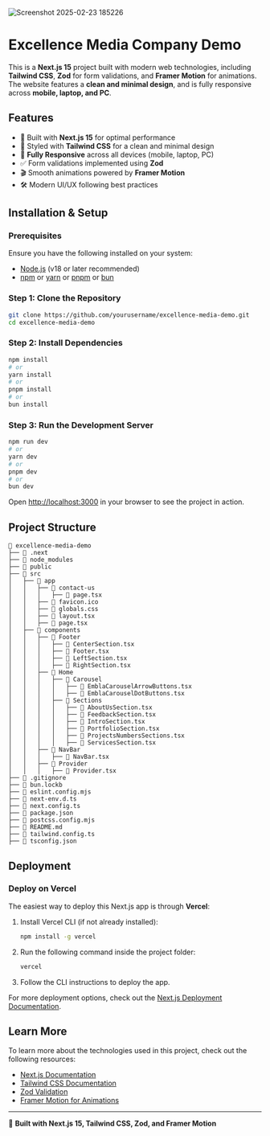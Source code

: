 ![Screenshot 2025-02-23 185226](https://github.com/user-attachments/assets/135b26ac-b851-4d7e-89f1-1411c40724d9)

# Excellence Media Company Demo

This is a **Next.js 15** project built with modern web technologies, including **Tailwind CSS**, **Zod** for form validations, and **Framer Motion** for animations. The website features a **clean and minimal design**, and is fully responsive across **mobile, laptop, and PC**.

## Features

- 🚀 Built with **Next.js 15** for optimal performance
- 🎨 Styled with **Tailwind CSS** for a clean and minimal design
- 📱 **Fully Responsive** across all devices (mobile, laptop, PC)
- ✅ Form validations implemented using **Zod**
- 🎬 Smooth animations powered by **Framer Motion**
- 🛠️ Modern UI/UX following best practices

## Installation & Setup

### Prerequisites
Ensure you have the following installed on your system:
- [Node.js](https://nodejs.org/) (v18 or later recommended)
- [npm](https://www.npmjs.com/) or [yarn](https://yarnpkg.com/) or [pnpm](https://pnpm.io/) or [bun](https://bun.sh/)

### Step 1: Clone the Repository

```bash
git clone https://github.com/yourusername/excellence-media-demo.git
cd excellence-media-demo
```

### Step 2: Install Dependencies

```bash
npm install
# or
yarn install
# or
pnpm install
# or
bun install
```

### Step 3: Run the Development Server

```bash
npm run dev
# or
yarn dev
# or
pnpm dev
# or
bun dev
```

Open [http://localhost:3000](http://localhost:3000) in your browser to see the project in action.

## Project Structure

```
📂 excellence-media-demo
├── 📂 .next
├── 📂 node_modules
├── 📂 public
├── 📂 src
│   ├── 📂 app
│   │   ├── 📂 contact-us
│   │   │   ├── 📄 page.tsx
│   │   ├── 📄 favicon.ico
│   │   ├── 📄 globals.css
│   │   ├── 📄 layout.tsx
│   │   ├── 📄 page.tsx
│   ├── 📂 components
│   │   ├── 📂 Footer
│   │   │   ├── 📄 CenterSection.tsx
│   │   │   ├── 📄 Footer.tsx
│   │   │   ├── 📄 LeftSection.tsx
│   │   │   ├── 📄 RightSection.tsx
│   │   ├── 📂 Home
│   │   │   ├── 📂 Carousel
│   │   │   │   ├── 📄 EmblaCarouselArrowButtons.tsx
│   │   │   │   ├── 📄 EmblaCarouselDotButtons.tsx
│   │   │   ├── 📂 Sections
│   │   │   │   ├── 📄 AboutUsSection.tsx
│   │   │   │   ├── 📄 FeedbackSection.tsx
│   │   │   │   ├── 📄 IntroSection.tsx
│   │   │   │   ├── 📄 PortfolioSection.tsx
│   │   │   │   ├── 📄 ProjectsNumbersSections.tsx
│   │   │   │   ├── 📄 ServicesSection.tsx
│   │   ├── 📂 NavBar
│   │   │   ├── 📄 NavBar.tsx
│   │   ├── 📂 Provider
│   │   │   ├── 📄 Provider.tsx
├── 📄 .gitignore
├── 📄 bun.lockb
├── 📄 eslint.config.mjs
├── 📄 next-env.d.ts
├── 📄 next.config.ts
├── 📄 package.json
├── 📄 postcss.config.mjs
├── 📄 README.md
├── 📄 tailwind.config.ts
├── 📄 tsconfig.json
```

## Deployment

### Deploy on Vercel
The easiest way to deploy this Next.js app is through **Vercel**:

1. Install Vercel CLI (if not already installed):
   ```bash
   npm install -g vercel
   ```
2. Run the following command inside the project folder:
   ```bash
   vercel
   ```
3. Follow the CLI instructions to deploy the app.

For more deployment options, check out the [Next.js Deployment Documentation](https://nextjs.org/docs/app/building-your-application/deploying).

## Learn More

To learn more about the technologies used in this project, check out the following resources:

- [Next.js Documentation](https://nextjs.org/docs)
- [Tailwind CSS Documentation](https://tailwindcss.com/docs)
- [Zod Validation](https://zod.dev/)
- [Framer Motion for Animations](https://www.framer.com/motion/)

---

🚀 **Built with Next.js 15, Tailwind CSS, Zod, and Framer Motion**

